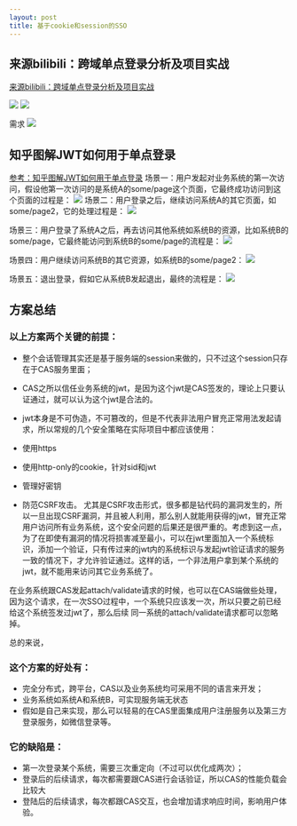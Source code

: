 ```yaml
---
layout: post
title: 基于cookie和session的SSO
---
```


## 来源bilibili：跨域单点登录分析及项目实战
[来源bilibili：跨域单点登录分析及项目实战](https://www.bilibili.com/video/BV1p4411d7xU?from=search&seid=16384800873662952735)

![](/docs/images/2021-02-03-08-12-15.png)
![](/docs/images/2021-02-03-08-13-01.png)

需求
![](/docs/images/2021-02-03-08-18-24.png)


##  知乎图解JWT如何用于单点登录
[参考：知乎图解JWT如何用于单点登录](https://zhuanlan.zhihu.com/p/70371906)
场景一：用户发起对业务系统的第一次访问，假设他第一次访问的是系统A的some/page这个页面，它最终成功访问到这个页面的过程是：
![](/docs/images/2021-02-03-08-26-57.png)
场景二：用户登录之后，继续访问系统A的其它页面，如some/page2，它的处理过程是：
![](/docs/images/2021-02-03-08-27-07.png)

场景三：用户登录了系统A之后，再去访问其他系统如系统B的资源，比如系统B的some/page，它最终能访问到系统B的some/page的流程是：
![](/docs/images/2021-02-03-08-27-37.png)

场景四：用户继续访问系统B的其它资源，如系统B的some/page2：
![](/docs/images/2021-02-03-08-27-51.png)

场景五：退出登录，假如它从系统B发起退出，最终的流程是：
![](/docs/images/2021-02-03-08-28-03.png)

## 方案总结
### 以上方案两个关键的前提：

* 整个会话管理其实还是基于服务端的session来做的，只不过这个session只存在于CAS服务里面；
* CAS之所以信任业务系统的jwt，是因为这个jwt是CAS签发的，理论上只要认证通过，就可以认为这个jwt是合法的。
* jwt本身是不可伪造，不可篡改的，但是不代表非法用户冒充正常用法发起请求，所以常规的几个安全策略在实际项目中都应该使用：

* 使用https
* 使用http-only的cookie，针对sid和jwt
* 管理好密钥
* 防范CSRF攻击。
尤其是CSRF攻击形式，很多都是钻代码的漏洞发生的，所以一旦出现CSRF漏洞，并且被人利用，那么别人就能用获得的jwt，冒充正常用户访问所有业务系统，这个安全问题的后果还是很严重的。考虑到这一点，为了在即使有漏洞的情况将损害减至最小，可以在jwt里面加入一个系统标识，添加一个验证，只有传过来的jwt内的系统标识与发起jwt验证请求的服务一致的情况下，才允许验证通过。这样的话，一个非法用户拿到某个系统的jwt，就不能用来访问其它业务系统了。

在业务系统跟CAS发起attach/validate请求的时候，也可以在CAS端做些处理，因为这个请求，在一次SSO过程中，一个系统只应该发一次，所以只要之前已经给这个系统签发过jwt了，那么后续 同一系统的attach/validate请求都可以忽略掉。

总的来说，
### 这个方案的好处有：

* 完全分布式，跨平台，CAS以及业务系统均可采用不同的语言来开发；
* 业务系统如系统A和系统B，可实现服务端无状态
* 假如是自己来实现，那么可以轻易的在CAS里面集成用户注册服务以及第三方登录服务，如微信登录等。
### 它的缺陷是：

* 第一次登录某个系统，需要三次重定向（不过可以优化成两次）；
* 登录后的后续请求，每次都需要跟CAS进行会话验证，所以CAS的性能负载会比较大
* 登陆后的后续请求，每次都跟CAS交互，也会增加请求响应时间，影响用户体验。

